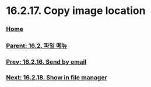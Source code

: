 # 16.2.17. Copy image location

### [Home](./00-home.md)
### [Parent: 16.2. 파일 메뉴](./16-02-00-the-file-menu.md)
### [Prev: 16.2.16. Send by email](./16-02-16-send-by-email.md)
### [Next: 16.2.18. Show in file manager](./16-02-18-show-in-file-manager.md)

